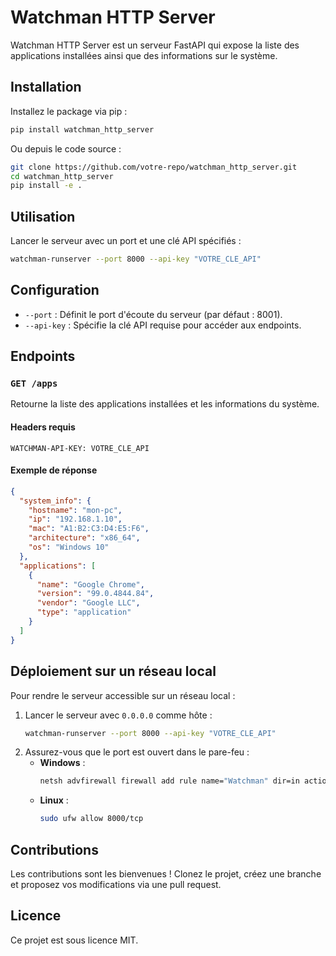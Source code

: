 # Watchman HTTP Server

Watchman HTTP Server est un serveur FastAPI qui expose la liste des applications installées ainsi que des informations sur le système.

## Installation

Installez le package via pip :
```sh
pip install watchman_http_server
```

Ou depuis le code source :
```sh
git clone https://github.com/votre-repo/watchman_http_server.git
cd watchman_http_server
pip install -e .
```

## Utilisation

Lancer le serveur avec un port et une clé API spécifiés :
```sh
watchman-runserver --port 8000 --api-key "VOTRE_CLE_API"
```

## Configuration

- `--port` : Définit le port d'écoute du serveur (par défaut : 8001).
- `--api-key` : Spécifie la clé API requise pour accéder aux endpoints.

## Endpoints

### `GET /apps`
Retourne la liste des applications installées et les informations du système.

#### Headers requis
```http
WATCHMAN-API-KEY: VOTRE_CLE_API
```

#### Exemple de réponse
```json
{
  "system_info": {
    "hostname": "mon-pc",
    "ip": "192.168.1.10",
    "mac": "A1:B2:C3:D4:E5:F6",
    "architecture": "x86_64",
    "os": "Windows 10"
  },
  "applications": [
    {
      "name": "Google Chrome",
      "version": "99.0.4844.84",
      "vendor": "Google LLC",
      "type": "application"
    }
  ]
}
```

## Déploiement sur un réseau local

Pour rendre le serveur accessible sur un réseau local :
1. Lancer le serveur avec `0.0.0.0` comme hôte :
   ```sh
   watchman-runserver --port 8000 --api-key "VOTRE_CLE_API"
   ```
2. Assurez-vous que le port est ouvert dans le pare-feu :
   - **Windows** :
     ```sh
     netsh advfirewall firewall add rule name="Watchman" dir=in action=allow protocol=TCP localport=8000
     ```
   - **Linux** :
     ```sh
     sudo ufw allow 8000/tcp
     ```

## Contributions

Les contributions sont les bienvenues ! Clonez le projet, créez une branche et proposez vos modifications via une pull request.

## Licence

Ce projet est sous licence MIT.

